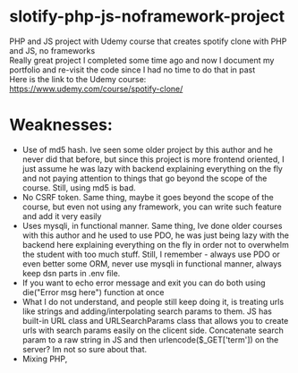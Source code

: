 # slotify-php-js-noframework-project
PHP and JS project with Udemy course that creates spotify clone with PHP and JS, no frameworks </br>
Really great project I completed some time ago and now I document my portfolio and re-visit the code since I had no time to do that in past </br>
Here is the link to the Udemy course: https://www.udemy.com/course/spotify-clone/ </br>

# Weaknesses: </br>
- Use of md5 hash. Ive seen some older project by this author and he never did that before, but since this project is more frontend oriented, I just assume he
was lazy with backend explaining everything on the fly and not paying attention to things that go beyond the scope of the course. Still, using md5 is bad. </br>
- No CSRF token. Same thing, maybe it goes beyond the scope of the course, but even not using any framework, you can write such feature and add it very
easily </br>
- Uses mysqli, in functional manner. Same thing, Ive done older courses with this author and he used to use PDO, he was just being lazy with the backend
here explaining everything on the fly in order not to overwhelm the student with too much stuff. Still, I remember - always use PDO or even better some
ORM, never use mysqli in functional manner, always keep dsn parts in .env file. </br>
- If you want to echo error message and exit you can do both using die("Error msg here") function at once </br>
- What I do not understand, and people still keep doing it, is treating urls like strings and adding/interpolating search params to them.
JS has built-in URL class and URLSearchParams class that allows you to create urls with search params easily on the clicent side.
Concatenate search param to a raw string in JS and then urlencode($_GET['term']) on the server? Im not so sure about that. </br>
-  Mixing PHP, <script> tags nested within and then some more PHP nested within them is not very best. But then again, I understand the intentions of the author </br>
- If/else could be changed to try/catch </br>
- Interpolating variables into mysqli query is always bad (even though input was sanitized). If $_POST['registerButton'] is set it runs all sanitization methods
and then creates an user, but still - no csrf token, no check what http verb is used, no cors </br>
- I noticed a thing about jQuery enthusiasts - they tend to use var keyword, even if they use some post ES5 syntax somewhere else in the code.
Idk where this is coming from, whether its some weird convention that when you use jQuery you use var, or if using let/const is gonna mess code up
if you use jQuery (I doubt, but if thats the case, dont use jQuery, problem solved). 
Var keyword is bad. Pollutes global namespace. Is hoisted, is behaving in a way you dont expect, try using var-based for loop with set timeout,
its interview classing with a for loop outputing 3,3,3 when you expect to see 1,2,3 :P JavaScript as a language is this behemoth, new things and features
are added with new standards, understanding that new features will not be supported unless people write polyfills and check for existence of a feature
but the thing is old things will rarely be removed since it leads to the situation in which user might prefer older browser than the new one. Backwards
compatibility. We add all sorts of solutions with every standards but we do not remove the old problems. Situations in which there is so many ways
to create xhr, do something asynchronous, plus existence of external libraries (like axios, lodash) that used to solve the problem that is no longer
an issue with the new ES standard: it can overwhelm you while learning JS. But you must be aware that just because something is not removed doesnt
mean it should be used in new projects, it just means removing it could lead to some problems, why people still use COBOL or fortran in 21st century?
The amount of different approaches to one problem in JS is overwhelming just like the amount of things you have to consider while creating any web app.
You add noscript tags for people who use TOR to access your website and probably have js disabled. You use nomodule file for people whose browsers for
some reason do not support modules. You add touch events to your simple clicking canvas game bc some people use devices with no mouse, no cursor.
You design your app mobile-first and watch for responsive experience. You add polyfills if you detect browser that doesnt support something.
You can even transpile your code into ES5 if you want. Well, i might be wrong but I think you shouldnt care about people whose browser doesnt support
let/const nowadays. They will run into all sorts of issues while browsing the web anyways. But here, the motivation is, I suspect, just a weird habbit
of jQuery library enthusiasts. </br>
- Use of jQuery to manage reactive component, here audio player. Dont get me wrong, managing components using jQuery is an art worth teaching programmers,
especially nowadays, when they are gonna do everything in React but jQuery code will confuse them. Here motivation is not to discourage students 
by using something like React they might not know as well as the idea of building everything from scratch and not using external codes that will do the
whole job for you leaving you kind of confused how it all actually works. I like this idea. Just as I believe new programmers, if they have time, resources
and in general this privilege to delay getting their job a little and learn all sorts of programming paradigms, languages and CS related stuff before reaching
their destination domain (thats the route ive taken in my life) I also believe they should learn how to manage stuff using jQuery, how to build their own
jQuery-like library, study jQuery source code if there confident enough as a learning material. Just like a good JS programmer should be able to do OOP
in JS in obscure way, write on the fly things like map, filter, reduce, even if they use TS, new ES syntactic sugar and in general do not need to use such
things, but they deeply know how the internals work which is a plus. So yeah, if I get a task, i will try to use React or something like that to manage 
reactive components, but as a learning material managing everything by jQuery is great. </br>
- Dont mind these rants and lengthy critique, if sb wants to be nitpicking and find some failure, they always will (for example insufficent loggind and monitoring).
They thing is, programmers work in teams, programmers dont usually create everything from scratch, the guy is a great instructor and far more experienced 
coder than I am, he creates great things (like Google translate clone in React Native), its more reference, reminder for me and some kind of preemptive defence
for nitpicking hiring people since Ive done some projects, they are great but some things can always be improved.
I admire the author for his creativity and the ideas of building things from scratch, replicating existing challenging ideas instead of doing todos and blogs
with this or that framework. It always opens me to new ideas when I see some idea of what you want to achieve I wouldnt come up with myself as well as
the bluprint of strategy how you want to achieve it. Revisiting the code and assesing it with critial eye is also a new learning experience to me
and the ability of reading the code someone else wrote is also something worth working at.
I also get the idea that the author is more confident with JS than PHP, Ive done his twitter clone in node (socket.io!) course.
It was kinda overwhelming, but there was great structure and in general very good code. So Im greatful the author created a lot of PHP courses
because lets be honest, PHP can be first web language but there is shortage of learning materials for it compared to other languages
and I suspect thats the problem with PHP and all the hate it receives. </br>

# Strengths: </br>
- OOP, not to lengthy </br>
- Good project structure </br>
- Uses API, ajax, reactive components </br>
- I could copy/paste a lot of things I already said about other projects from this author. </br>
- I really like use of function constructor for Audio object and the neat way this object is written. </br>
- Its the first time I see creating element, that is not appended anywhere but rather kept as a reference and then some actions (like play, stop)
are performed on it. </br>
- Dealing with audio, playlists and all this stuff is a new experience to me </br>
- Project is really good and gets a lot of job done. </br>
- Frontend-component oriented project. The audio player is great, good looking, reactive, doing a lot of job (shuffling, managing volume).
Author was really pedantic about even the smallest details such as next/prev button that if used on a song thats been played longer than 3 seconds takes progress
to the beginning instead of going back. </br>
- uses filter var, strip tags, sanitization </br>
- uses $_SERVER['HTTP_X_REQUESTED_WITH'], thats nice </br>
- In general, very good user experience </br>

# Possible todos: </br>
- Could refactor the project and remove some things I mentioned </br>
- Could leave fronend as it is but migrate backend to some framework like Laravel.
- Could leave backend as it is but migrate frontend to React/Angular/Vue and maybe migrate JS to TS
- Could try something fancy with the frontend: custom web components (possible stencil.js), svelte, custom events </br>
- Could migrate backend to node.js and express (TS or not) to create fully javascript project (possible migration of db to mongo) <br>

All in all, great project Im proud I have in my portfolio :)
